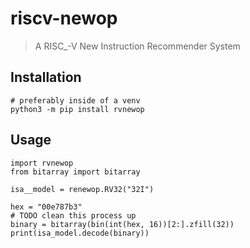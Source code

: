 # riscv-newop
> A RISC_-V New Instruction Recommender System

## Installation
```commandline
# preferably inside of a venv
python3 -m pip install rvnewop
```

## Usage
```commandline
import rvnewop
from bitarray import bitarray

isa__model = renewop.RV32("32I")

hex = "00e787b3"
# TODO clean this process up
binary = bitarray(bin(int(hex, 16))[2:].zfill(32))
print(isa_model.decode(binary))
```
